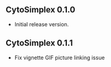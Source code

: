 ## CytoSimplex 0.1.0

- Initial release version.

## CytoSimplex 0.1.1

- Fix vignette GIF picture linking issue

